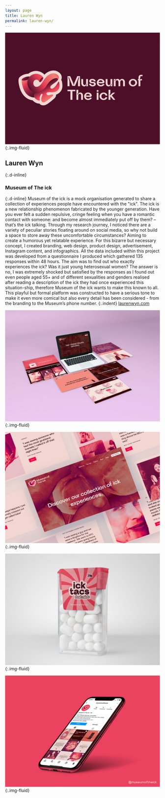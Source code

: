 ```yaml
---
layout: page
title: Lauren Wyn
permalink: lauren-wyn/
---
```

![Logo design featuring an illustration of the word "ick" in the shape of a heart ](../images/lauren_williams_01.jpg "Logo design"){:.img-fluid}
## Lauren Wyn
{:.d-inline}
### Museum of The ick
{:.d-inline}
Museum of the ick is a mock organisation generated to share a collection of experiences people have encountered with the "ick". The ick is a new relationship phenomenon fabricated by the younger generation. Have you ever felt a sudden repulsive, cringe feeling when you have a romantic contact with someone: and become almost immediately put off by them? – that’s the ick talking. Through my research journey, I noticed there are a variety of peculiar stories floating around on social media, so why not build a space to store away these uncomfortable circumstances? Aiming to create a humorous yet relatable experience. For this bizarre but necessary concept, I created branding, web design, product design, advertisement, Instagram content, and infographics. All the data included within this project was developed from a questionnaire I produced which gathered 135 responses within 48 hours. The aim was to find out who exactly experiences the ick? Was it just young heterosexual women? The answer is no, I was extremely shocked but satisfied by the responses as I found out even people aged 55+ and of different sexualities and genders realised after reading a description of the ick they had once experienced this situation-ship, therefore Museum of the ick wants to make this known to all. This playful but formal platform was constructed to have a serious tone to make it even more comical but also every detail has been considered - from the branding to the Museum’s phone number.
{:.indent}
[laurenwyn.com](https://laurenwyn.com)

![Mock-up of website screen designs and artwork](../images/lauren_williams_02.jpg "Website mock-up"){:.img-fluid}

![Website screen designs and artwork](../images/lauren_williams_03.jpg "Website screen designs"){:.img-fluid}

![Mock-up photograph of product design graphics](../images/lauren_williams_04.jpg "Product graphics mock-up"){:.img-fluid}

![Mock-up of mobile screen designs and artwork](../images/lauren_williams_05.jpg "Mobile mock-up"){:.img-fluid}
